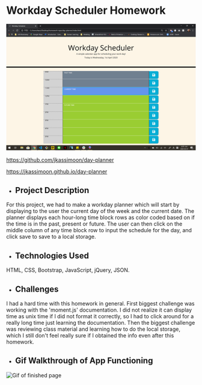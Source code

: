 # Workday Scheduler Homework

![Screenshot of finished page](/assets/images/dayplanner-finished.png "Screenshot of finished page")

https://github.com/jkassimoon/day-planner

https://jkassimoon.github.io/day-planner

* ## Project Description

For this project, we had to make a workday planner which will start by displaying to the user the current day of the week and the current date. The planner displays each hour-long time block rows as color coded based on if the time is in the past, present or future. The user can then click on the middle column of any time block row to input the schedule for the day, and click save to save to a local storage.

* ## Technologies Used

HTML, CSS, Bootstrap, JavaScript, jQuery, JSON.

* ## Challenges

I had a hard time with this homework in general. First biggest challenge was working with the 'moment.js' documentation. I did not realize it can display time as unix time if I did not format it correctly, so I had to click around for a really long time just learning the documentation. Then the biggest challenge was reviewing class material and learning how to do the local storage, which I still don't feel really sure if I obtained the info even after this homework.

* ## Gif Walkthrough of App Functioning 
![Gif of finished page](/assets/images/dayplanner-walkthru.gif "Gif of finished page")
